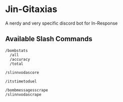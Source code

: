 # Jin-Gitaxias

A nerdy and very specific discord bot for In-Response

## Available Slash Commands

```
/bombstats
  /all
  /accuracy
  /total
```

```
/slinnvodascore
```

```
/itstimetoduel
```

```
/bombmessagesscrape
/slinnvodascrape
```
